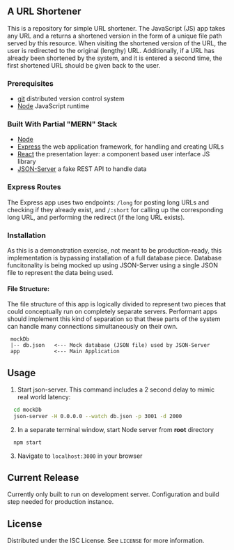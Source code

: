 ## A URL Shortener
This is a repository for simple URL shortener. The JavaScript (JS) app takes any URL and a returns a shortened version in the form of a unique file path served by this resource. When visiting the shortened version of the URL, the user is redirected to the original (lengthy) URL. Additionally, if a URL has already been shortened by the system, and it is entered a second time, the first shortened URL should be given back to the user.

### Prerequisites
* [git](https://git-scm.com/) distributed version control system
* [Node](https://nodejs.org/en/) JavaScript runtime

### Built With Partial "MERN" Stack
* [Node](https://nodejs.org/en/)
* [Express](https://expressjs.com/) the web application framework, for handling and creating URLs
* [React](https://reactjs.org/) the presentation layer: a component based user interface JS library
* [JSON-Server](https://github.com/typicode/json-server) a fake REST API to handle data

### Express Routes
The Express app uses two endpoints: `/long` for posting long URLs and checking if they already exist, and `/:short` for calling up the corresponding long URL, and performing the redirect (if the long URL exists).

### Installation
As this is a demonstration exercise, not meant to be production-ready, this implementation is bypassing installation of a full database piece. Database funcitonality is being mocked up using JSON-Server using a single JSON file to represent the data being used.

#### File Structure:
The file structure of this app is logically divided to represent two pieces that could conceptually run on completely separate servers. Performant apps should implement this kind of separation so that these parts of the system can handle many connections simultaneously on their own.
```
 mockDb
 |-- db.json   <--- Mock database (JSON file) used by JSON-Server
 app           <--- Main Application
```

## Usage
1. Start json-server. This command includes a 2 second delay to mimic real world latency:
```sh
  cd mockDb
  json-server -H 0.0.0.0 --watch db.json -p 3001 -d 2000
```
2. In a separate terminal window, start Node server from **root** directory
```sh
  npm start
```
3. Navigate to `localhost:3000` in your browser

## Current Release
Currently only built to run on development server. Configuration and build step needed for production instance.

## License
Distributed under the ISC License. See `LICENSE` for more information.